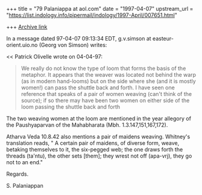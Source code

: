 +++
title = "79 Palaniappa at aol.com"
date = "1997-04-07"
upstream_url = "https://list.indology.info/pipermail/indology/1997-April/007651.html"

+++
[Archive link](https://list.indology.info/pipermail/indology/1997-April/007651.html)

In a message dated 97-04-07 09:13:34 EDT, g.v.simson at easteur-orient.uio.no
(Georg von Simson) writes:

<< Patrick Olivelle wrote on 04-04-97:
 >We really do not know the type of loom that forms the basis of the
 >metaphor. It appears that the weaver was located not behind the warp (as in
 >modern hand-looms) but on the side where she (and it is mostly women!) can
 >pass the shuttle back and forth. I have seen one reference that speaks of a
 >pair of women weaving (can't think of the source); if so there may have
 >been two women on either side of the loom passing the shuttle back and
 >forth

 The two weaving women at the loom are mentioned in the year allegory of the
 Paushyaparvan of the Mahabharata (Mbh. 1.3.147,151,167,172).
  >>
Atharva Veda 10.8.42 also mentions a pair of maidens weaving. Whitney's
translation reads, " A certain pair of maidens, of diverse form, weave,
betaking themselves to it, the six-pegged web; the one draws forth the
threads (ta'ntu), the other sets [them]; they wrest not off (apa-vrj), they
go not to an end."

Regards.

S. Palaniappan




